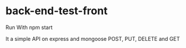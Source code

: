 # back-end-test-front

Run With npm start

It a simple API on express and mongoose POST, PUT, DELETE and GET
